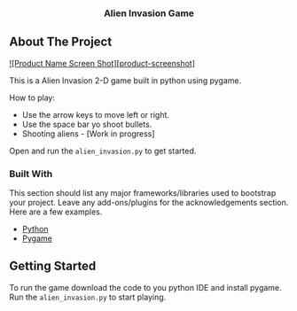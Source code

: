 
<div align="center">
 

  <h3 align="center">Alien Invasion Game</h3>

</div>


<!-- ABOUT THE PROJECT -->
## About The Project

[![Product Name Screen Shot][product-screenshot]](https://example.com)

This is a Alien Invasion 2-D game built in python using pygame.  

How to play:
* Use the arrow keys to move left or right.
* Use the space bar yo shoot bullets.
* Shooting aliens - [Work in progress]

Open and run the `alien_invasion.py` to get started.



### Built With

This section should list any major frameworks/libraries used to bootstrap your project. Leave any add-ons/plugins for the acknowledgements section. Here are a few examples.

* [Python](https://www.python.org/)
* [Pygame](https://www.pygame.org/news)





<!-- GETTING STARTED -->
## Getting Started

To run the game download the code to you python IDE and install pygame. 
Run the `alien_invasion.py` to start playing. 
